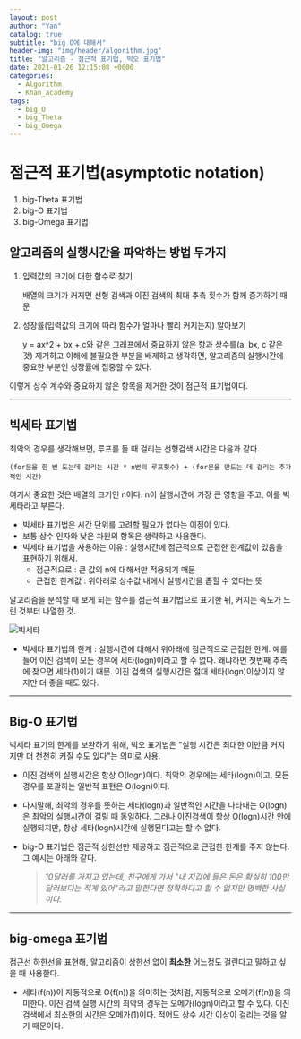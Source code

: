 ```yaml
---
layout: post
author: "Yan"
catalog: true
subtitle: "big O에 대해서"
header-img: "img/header/algorithm.jpg"
title: "알고리즘 - 점근적 표기법, 빅오 표기법"
date: 2021-01-26 12:15:08 +0000
categories:
  - Algorithm
  - Khan_academy
tags:
  - big_O
  - big_Theta
  - big_Omega
---
```


# 점근적 표기법(asymptotic notation)

1. big-Theta 표기법
2. big-O 표기법
3. big-Omega 표기법

## 알고리즘의 실행시간을 파악하는 방법 두가지

1. 입력값의 크기에 대한 함수로 찾기

   배열의 크기가 커지면 선형 검색과 이진 검색의 최대 추측 횟수가 함께 증가하기 때문

2. 성장률(입력값의 크기에 따라 함수가 얼마나 빨리 커지는지) 알아보기

   y = ax^2 + bx + c와 같은 그래프에서 중요하지 않은 항과 상수를(a, bx, c 같은 것) 제거하고 이해에 불필요한 부분을 배제하고 생각하면, 알고리즘의 실행시간에 중요한 부분인 성장률에 집중할 수 있다.

이렇게 상수 계수와 중요하지 않은 항목을 제거한 것이 점근적 표기법이다.

---

## 빅세타 표기법

최악의 경우를 생각해보면, 루프를 돌 때 걸리는 선형검색 시간은 다음과 같다.

`(for문을 한 번 도는데 걸리는 시간 * n번의 루프횟수) + (for문을 만드는 데 걸리는 추가적인 시간)`

여기서 중요한 것은 배열의 크기인 n이다. n이 실행시간에 가장 큰 영향을 주고, 이를 빅세타라고 부른다.

- 빅세타 표기법은 시간 단위를 고려할 필요가 없다는 이점이 있다.
- 보통 상수 인자와 낮은 차원의 항목은 생략하고 사용한다.
- 빅세타 표기법을 사용하는 이유 : 실행시간에 점근적으로 근접한 한계값이 있음을 표현하기 위해서.
  - 점근적으로 : 큰 값의 n에 대해서만 적용되기 때문
  - 근접한 한계값 : 위아래로 상수값 내에서 실행시간을 좁힐 수 있다는 뜻

알고리즘을 분석할 때 보게 되는 함수를 점근적 표기법으로 표기한 뒤, 커지는 속도가 느린 것부터 나열한 것.

![빅세타](/assets/images/20210126-bigTheta.jpg)

- 빅세타 표기법의 한계 : 실행시간에 대해서 위아래에 점근적으로 근접한 한계. 예를 들어 이진 검색이 모든 경우에 세타(logn)이라고 할 수 없다. 왜냐하면 첫번째 추측에 찾으면 세타(1)이기 때문. 이진 검색의 실행시간은 절대 세타(logn)이상이지 않지만 더 좋을 때도 있다.

---

## Big-O 표기법

빅세타 표기의 한계를 보완하기 위해, 빅오 표기법은 "실행 시간은 최대한 이만큼 커지지만 더 천천히 커질 수도 있다"는 의미로 사용.

- 이진 검색의 실행시간은 항상 O(logn)이다. 최악의 경우에는 세타(logn)이고, 모든 경우를 포괄하는 일반적 표현은 O(logn)이다.

- 다시말해, 최악의 경우를 뜻하는 세타(logn)과 일반적인 시간을 나타내는 O(logn)은 최악의 실행시간이 걸릴 때 동일하다. 그러나 이진검색이 항상 O(logn)시간 안에 실행되지만, 항상 세타(logn)시간에 실행된다고는 할 수 없다.

- big-O 표기법은 점근적 상한선만 제공하고 점근적으로 근접한 한계를 주지 않는다. 그 예시는 아래와 같다.

  > _10달러를 가지고 있는데, 친구에게 가서 "내 지갑에 들은 돈은 확실히 100만 달러보다는 적게 있어"라고 말한다면 정확하다고 할 수 없지만 명백한 사실이다._

---

## big-omega 표기법

점근선 하한선을 표현해, 알고리즘이 상한선 없이 **최소한** 어느정도 걸린다고 말하고 싶을 때 사용한다.

- 세타(f(n))이 자동적으로 O(f(n))을 의미하는 것처럼, 자동적으로 오메가(f(n))을 의미한다. 이진 검색 실행 시간의 최악의 경우는 오메가(logn)이라고 할 수 있다. 이진검색에서 최소한의 시간은 오메가(1)이다. 적어도 상수 시간 이상이 걸리는 것을 알기 때문이다.
